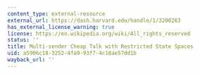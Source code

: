 ```yaml
---
content_type: external-resource
external_url: https://dash.harvard.edu/handle/1/3200263
has_external_license_warning: true
license: https://en.wikipedia.org/wiki/All_rights_reserved
status: ''
title: Multi-sender Cheap Talk with Restricted State Spaces
uid: a5906c18-3252-4fa9-93f7-4c18ae57dd1b
wayback_url: ''
---
```


